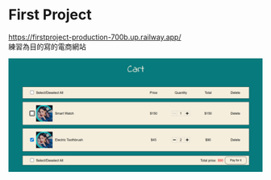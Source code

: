 # First Project  
https://firstproject-production-700b.up.railway.app/  
練習為目的寫的電商網站

![cart](readmeImg/cart.png)
